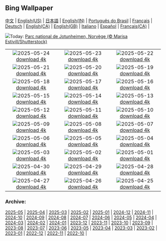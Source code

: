 ## Bing Wallpaper
[中文](README.md) |                     [English(US)](en-US.md) |                     [日本語](ja-JP.md) |                     [English(IN)](en-IN.md) |                     [Português do Brasil](pt-BR.md) |                     [Français](fr-FR.md) |                     [Deutsch](de-DE.md) |                     [English(CA)](en-CA.md) |                     [English(GB)](en-GB.md) |                     [Italiano](it-IT.md) |                     [Español](es-ES.md) |                     [Français(CA)](fr-CA.md) |                    

![](https://www.bing.com/th?id=OHR.JotunheimenPark_FR-CA0876606213_UHD.jpg&w=1000)Today: [Parc national de Jotunheimen, Norvège (© Marisa Estivill/Shutterstock)](https://www.bing.com/th?id=OHR.JotunheimenPark_FR-CA0876606213_UHD.jpg)

|      |      |      |
| :----: | :----: | :----: |
|![](https://www.bing.com/th?id=OHR.ButterflyTurtle_FR-CA3115454913_UHD.jpg&pid=hp&w=384&h=216&rs=1&c=4)2025-05-24 [download 4k](https://www.bing.com/th?id=OHR.ButterflyTurtle_FR-CA3115454913_UHD.jpg)|![](https://www.bing.com/th?id=OHR.BaobabAvenue_FR-CA2722897206_UHD.jpg&pid=hp&w=384&h=216&rs=1&c=4)2025-05-23 [download 4k](https://www.bing.com/th?id=OHR.BaobabAvenue_FR-CA2722897206_UHD.jpg)|![](https://www.bing.com/th?id=OHR.SongyangTeaGarden_FR-CA2527567665_UHD.jpg&pid=hp&w=384&h=216&rs=1&c=4)2025-05-22 [download 4k](https://www.bing.com/th?id=OHR.SongyangTeaGarden_FR-CA2527567665_UHD.jpg)|
|![](https://www.bing.com/th?id=OHR.HoneyBeeLavender_FR-CA2376203032_UHD.jpg&pid=hp&w=384&h=216&rs=1&c=4)2025-05-21 [download 4k](https://www.bing.com/th?id=OHR.HoneyBeeLavender_FR-CA2376203032_UHD.jpg)|![](https://www.bing.com/th?id=OHR.Victoria25Day_FR-CA2242242739_UHD.jpg&pid=hp&w=384&h=216&rs=1&c=4)2025-05-20 [download 4k](https://www.bing.com/th?id=OHR.Victoria25Day_FR-CA2242242739_UHD.jpg)|![](https://www.bing.com/th?id=OHR.DufyRoom_FR-CA2079016869_UHD.jpg&pid=hp&w=384&h=216&rs=1&c=4)2025-05-19 [download 4k](https://www.bing.com/th?id=OHR.DufyRoom_FR-CA2079016869_UHD.jpg)|
|![](https://www.bing.com/th?id=OHR.VeniceLagoon_FR-CA1959274931_UHD.jpg&pid=hp&w=384&h=216&rs=1&c=4)2025-05-18 [download 4k](https://www.bing.com/th?id=OHR.VeniceLagoon_FR-CA1959274931_UHD.jpg)|![](https://www.bing.com/th?id=OHR.GreenMacaw_FR-CA1774456551_UHD.jpg&pid=hp&w=384&h=216&rs=1&c=4)2025-05-17 [download 4k](https://www.bing.com/th?id=OHR.GreenMacaw_FR-CA1774456551_UHD.jpg)|![](https://www.bing.com/th?id=OHR.LondonParliament_FR-CA5953075678_UHD.jpg&pid=hp&w=384&h=216&rs=1&c=4)2025-05-16 [download 4k](https://www.bing.com/th?id=OHR.LondonParliament_FR-CA5953075678_UHD.jpg)|
|![](https://www.bing.com/th?id=OHR.SardiniaFlavia_FR-CA4957926816_UHD.jpg&pid=hp&w=384&h=216&rs=1&c=4)2025-05-15 [download 4k](https://www.bing.com/th?id=OHR.SardiniaFlavia_FR-CA4957926816_UHD.jpg)|![](https://www.bing.com/th?id=OHR.YohoNP_FR-CA1947033491_UHD.jpg&pid=hp&w=384&h=216&rs=1&c=4)2025-05-14 [download 4k](https://www.bing.com/th?id=OHR.YohoNP_FR-CA1947033491_UHD.jpg)|![](https://www.bing.com/th?id=OHR.IrisGarden_FR-CA1187000407_UHD.jpg&pid=hp&w=384&h=216&rs=1&c=4)2025-05-13 [download 4k](https://www.bing.com/th?id=OHR.IrisGarden_FR-CA1187000407_UHD.jpg)|
|![](https://www.bing.com/th?id=OHR.LeopardMother_FR-CA0857002081_UHD.jpg&pid=hp&w=384&h=216&rs=1&c=4)2025-05-12 [download 4k](https://www.bing.com/th?id=OHR.LeopardMother_FR-CA0857002081_UHD.jpg)|![](https://www.bing.com/th?id=OHR.MinnesotaRotunda_FR-CA0618783883_UHD.jpg&pid=hp&w=384&h=216&rs=1&c=4)2025-05-11 [download 4k](https://www.bing.com/th?id=OHR.MinnesotaRotunda_FR-CA0618783883_UHD.jpg)|![](https://www.bing.com/th?id=OHR.Tulip25Fest_FR-CA1899692626_UHD.jpg&pid=hp&w=384&h=216&rs=1&c=4)2025-05-10 [download 4k](https://www.bing.com/th?id=OHR.Tulip25Fest_FR-CA1899692626_UHD.jpg)|
|![](https://www.bing.com/th?id=OHR.RhyoliteDonkeys_FR-CA4100487057_UHD.jpg&pid=hp&w=384&h=216&rs=1&c=4)2025-05-09 [download 4k](https://www.bing.com/th?id=OHR.RhyoliteDonkeys_FR-CA4100487057_UHD.jpg)|![](https://www.bing.com/th?id=OHR.DunluceIreland_FR-CA3431196090_UHD.jpg&pid=hp&w=384&h=216&rs=1&c=4)2025-05-08 [download 4k](https://www.bing.com/th?id=OHR.DunluceIreland_FR-CA3431196090_UHD.jpg)|![](https://www.bing.com/th?id=OHR.FlyoverNamibia_FR-CA3457148210_UHD.jpg&pid=hp&w=384&h=216&rs=1&c=4)2025-05-07 [download 4k](https://www.bing.com/th?id=OHR.FlyoverNamibia_FR-CA3457148210_UHD.jpg)|
|![](https://www.bing.com/th?id=OHR.TorresChile_FR-CA1724520093_UHD.jpg&pid=hp&w=384&h=216&rs=1&c=4)2025-05-06 [download 4k](https://www.bing.com/th?id=OHR.TorresChile_FR-CA1724520093_UHD.jpg)|![](https://www.bing.com/th?id=OHR.SevilleNaboo_FR-CA9803476617_UHD.jpg&pid=hp&w=384&h=216&rs=1&c=4)2025-05-05 [download 4k](https://www.bing.com/th?id=OHR.SevilleNaboo_FR-CA9803476617_UHD.jpg)|![](https://www.bing.com/th?id=OHR.ArchesGalaxy_FR-CA6355904701_UHD.jpg&pid=hp&w=384&h=216&rs=1&c=4)2025-05-04 [download 4k](https://www.bing.com/th?id=OHR.ArchesGalaxy_FR-CA6355904701_UHD.jpg)|
|![](https://www.bing.com/th?id=OHR.BrazilHeron_FR-CA6403400968_UHD.jpg&pid=hp&w=384&h=216&rs=1&c=4)2025-05-03 [download 4k](https://www.bing.com/th?id=OHR.BrazilHeron_FR-CA6403400968_UHD.jpg)|![](https://www.bing.com/th?id=OHR.PinkPlumeria_FR-CA9550937196_UHD.jpg&pid=hp&w=384&h=216&rs=1&c=4)2025-05-02 [download 4k](https://www.bing.com/th?id=OHR.PinkPlumeria_FR-CA9550937196_UHD.jpg)|![](https://www.bing.com/th?id=OHR.ColtraneBand_FR-CA0892756164_UHD.jpg&pid=hp&w=384&h=216&rs=1&c=4)2025-05-01 [download 4k](https://www.bing.com/th?id=OHR.ColtraneBand_FR-CA0892756164_UHD.jpg)|
|![](https://www.bing.com/th?id=OHR.GardensVillandry_FR-CA0608759870_UHD.jpg&pid=hp&w=384&h=216&rs=1&c=4)2025-04-30 [download 4k](https://www.bing.com/th?id=OHR.GardensVillandry_FR-CA0608759870_UHD.jpg)|![](https://www.bing.com/th?id=OHR.OrangeImpala_FR-CA0295710042_UHD.jpg&pid=hp&w=384&h=216&rs=1&c=4)2025-04-29 [download 4k](https://www.bing.com/th?id=OHR.OrangeImpala_FR-CA0295710042_UHD.jpg)|![](https://www.bing.com/th?id=OHR.RedwoodGrove_FR-CA2674343788_UHD.jpg&pid=hp&w=384&h=216&rs=1&c=4)2025-04-28 [download 4k](https://www.bing.com/th?id=OHR.RedwoodGrove_FR-CA2674343788_UHD.jpg)|
|![](https://www.bing.com/th?id=OHR.BrucePeninsula_FR-CA9084486245_UHD.jpg&pid=hp&w=384&h=216&rs=1&c=4)2025-04-27 [download 4k](https://www.bing.com/th?id=OHR.BrucePeninsula_FR-CA9084486245_UHD.jpg)|![](https://www.bing.com/th?id=OHR.MagellanicPenguin_FR-CA5009837918_UHD.jpg&pid=hp&w=384&h=216&rs=1&c=4)2025-04-26 [download 4k](https://www.bing.com/th?id=OHR.MagellanicPenguin_FR-CA5009837918_UHD.jpg)|![](https://www.bing.com/th?id=OHR.KenaiSpires_FR-CA4625250704_UHD.jpg&pid=hp&w=384&h=216&rs=1&c=4)2025-04-25 [download 4k](https://www.bing.com/th?id=OHR.KenaiSpires_FR-CA4625250704_UHD.jpg)|


### Archive:
[2025-05](archive/fr-CA/202505/README.md) | [2025-04](archive/fr-CA/202504/README.md) | [2025-03](archive/fr-CA/202503/README.md) | [2025-02](archive/fr-CA/202502/README.md) | [2025-01](archive/fr-CA/202501/README.md) | [2024-12](archive/fr-CA/202412/README.md) | [2024-11](archive/fr-CA/202411/README.md) | [2024-10](archive/fr-CA/202410/README.md) | [2024-09](archive/fr-CA/202409/README.md) | [2024-08](archive/fr-CA/202408/README.md) | [2024-07](archive/fr-CA/202407/README.md) | [2024-06](archive/fr-CA/202406/README.md) | [2024-05](archive/fr-CA/202405/README.md) | [2024-04](archive/fr-CA/202404/README.md) | [2024-03](archive/fr-CA/202403/README.md) | [2024-02](archive/fr-CA/202402/README.md) | [2024-01](archive/fr-CA/202401/README.md) | [2023-12](archive/fr-CA/202312/README.md) | [2023-11](archive/fr-CA/202311/README.md) | [2023-10](archive/fr-CA/202310/README.md) | [2023-09](archive/fr-CA/202309/README.md) | [2023-08](archive/fr-CA/202308/README.md) | [2023-07](archive/fr-CA/202307/README.md) | [2023-06](archive/fr-CA/202306/README.md) | [2023-05](archive/fr-CA/202305/README.md) | [2023-04](archive/fr-CA/202304/README.md) | [2023-03](archive/fr-CA/202303/README.md) | [2023-02](archive/fr-CA/202302/README.md) | [2023-01](archive/fr-CA/202301/README.md) | [2022-12](archive/fr-CA/202212/README.md) | [2022-11](archive/fr-CA/202211/README.md) | [2022-10](archive/fr-CA/202210/README.md) | 